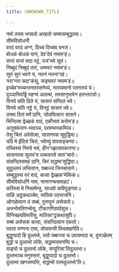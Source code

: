 ```yaml
---
title: UNKNOWN_TITLE

---
```

नमो तस्स भगवतो अरहतो सम्मासम्बुद्धस्स।  
सीमविसोधनी  
वरदं वरदं अग्गं, दिच्‍चं दिच्‍चंव वनजं।  
बोधकं बोधकं पाणं, देव’देवं नमाम’हं॥  
सन्तं सन्तं सदा वट्टं, पजं’भवे सुतं।  
निब्बुदं निब्बुदं तारं, धम्मवरं नमाम’हं॥  
सुतं सुतं भवने यं, नतनं नतना’रहं।  
नरा’नरा सदा’कंसु, सङ्घवरं नमाम’हं॥  
इच्‍चेव’मच्‍चन्तनतस्सनेय्यं, नतय्यमानो रतनत्तयं यं।  
पुञ्‍ञाभिवड्ढिं महग्घं अलत्थं, तस्सानुभावेन हतन्तरायो॥  
विनये सति ठिते यं, सासनं सण्ठितं भवे।  
विनये सति नट्ठे यं, विनट्ठं सासनं भवे॥  
तस्मा दित्तं ममे’दानि, जोतयित्वान सासने।  
भिन्दित्वा द्वेळ्हकं वादं, एकीभावं करोम’हं॥  
अत्तुक्‍कंसन-भावञ्‍च, परवम्भनकम्पिच।  
तेसु चित्तं अपेसेत्वा, सासनस्स सुवुड्ढिया॥  
यदि मे ईदिसं चित्तं, भवेय्युं पापसङ्कप्पा।  
पच्‍चिस्सं निरये भयं, हीन’ज्झासयकारणा॥  
सासनस्स सुलभं’व पत्थयन्तो सता’चारो।  
संसन्दिस्समहं दानि, चिरं सद्धम्म’सुद्धिया॥  
सुदुल्‍लभं लभित्वान, पब्बज्‍जं जिनसासने।  
सम्बुद्धस्स वरं वादं, कत्वा द्वेळ्हक’मेकिकं॥  
सीमविसोधनिं नाम, नानागन्थसमाहटं।  
करिस्सं मे निसामेन्तु, साधवो कविपुङ्गवा॥  
पाळिं अट्ठकथञ्‍चेव, मातिकं पदभाजनिं।  
ओगाहेत्वान तं सब्बं, पुनप्पुनं असेसतो॥  
अत्तनोमतिगन्थेसु, टीकागण्ठिपदेसुच।  
विनिच्छयविमतीसु, मातिका’ट्ठकथासुपि॥  
सब्बं असेसकं कत्वा, संसन्दित्वान एकतो।  
पवत्ता वण्णना एसा, तोसयन्ती विचक्खणेति॥  
बुद्धुप्पादो हि दुल्‍लभो, ततो पब्बज्‍जा च उपसम्पदा च, वुत्तञ्हेतम्  
बुद्धो च दुल्‍लभो लोके, सद्धम्मसवनम्पि च।  
सङ्घो च दुल्‍लभो लोके, सप्पूरिसा’तिदुल्‍लभा॥  
दुल्‍लभञ्‍च मनुस्सत्तं, बुद्धुप्पादो च दुल्‍लभो।  
दुल्‍लभा खणसम्पत्ति, सद्धम्मो परमदुल्‍लभो’ति॥  